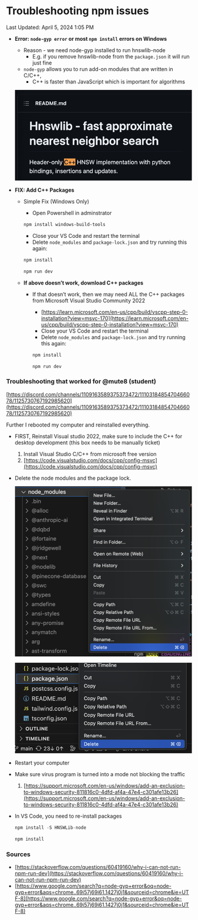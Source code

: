 # Troubleshooting npm issues

Last Updated: April 5, 2024 1:05 PM

- **Error: `node-gyp error` or most `npm install` errors on Windows**
    - Reason - we need node-gyp installed to run hnswlib-node
        - E.g. if you remove hnswlib-node from the `package.json` it will run just fine
    - `node-gyp` allows you to run add-on modules that are written in C/C++,
        - C++ is faster than JavaScript which is important for algorithms
    
    ![Untitled](Troubleshooting%20npm%20issues%200787a75d6e814bf0a77dbf4a6b83544f/Untitled.png)
    
- **FIX: Add C++ Packages**
    - Simple Fix (Windows Only)
        - Open Powershell in adminstrator
        
        ```markdown
        npm install windows-build-tools
        ```
        
        - Close your VS Code and restart the terminal
        - Delete `node_modules` and `package-lock.json` and try running this again:
        
        ```markdown
        npm install
        ```
        
        ```markdown
        npm run dev
        ```
        
    - **If above doesn’t work, download C++ packages**
        - If that doesn’t work, then we may need ALL the  C++ packages from Microsoft Visual Studio Community 2022
            - [https://learn.microsoft.com/en-us/cpp/build/vscpp-step-0-installation?view=msvc-170](https://learn.microsoft.com/en-us/cpp/build/vscpp-step-0-installation?view=msvc-170)
            - Close your VS Code and restart the terminal
            - Delete `node_modules` and `package-lock.json` and try running this again:
            
            ```markdown
            npm install
            ```
            
            ```markdown
            npm run dev
            ```
            

### Troubleshooting that worked for @mute8 (student)

[https://discord.com/channels/1109163589375373472/1110318485470466078/1125730767192985620](https://discord.com/channels/1109163589375373472/1110318485470466078/1125730767192985620)

Further I rebooted my computer and reinstalled everything.

- FIRST, Reinstall Visual studio 2022, make sure to include the C++ for desktop development (this box needs to be manually ticket)
    1. Install Visual Studio C/C++ from microsoft free version
    2. [https://code.visualstudio.com/docs/cpp/config-msvc](https://code.visualstudio.com/docs/cpp/config-msvc)
- Delete the node modules and the package lock.
    
    ![Untitled](Troubleshooting%20npm%20issues%200787a75d6e814bf0a77dbf4a6b83544f/Untitled%201.png)
    
    ![Untitled](Troubleshooting%20npm%20issues%200787a75d6e814bf0a77dbf4a6b83544f/Untitled%202.png)
    
- Restart your computer
- Make sure virus program is turned into a mode not blocking the traffic
    1. [https://support.microsoft.com/en-us/windows/add-an-exclusion-to-windows-security-811816c0-4dfd-af4a-47e4-c301afe13b26](https://support.microsoft.com/en-us/windows/add-an-exclusion-to-windows-security-811816c0-4dfd-af4a-47e4-c301afe13b26)
- In VS Code, you need to re-install packages
    
    ```jsx
    npm install -S HNSWLib-node
    ```
    
    ```jsx
    npm install
    ```
    

### Sources

- [https://stackoverflow.com/questions/60419160/why-i-can-not-run-npm-run-dev](https://stackoverflow.com/questions/60419160/why-i-can-not-run-npm-run-dev)
- [https://www.google.com/search?q=node-gyp+error&oq=node-gyp+error&aqs=chrome..69i57j69i61.1427j0j1&sourceid=chrome&ie=UTF-8](https://www.google.com/search?q=node-gyp+error&oq=node-gyp+error&aqs=chrome..69i57j69i61.1427j0j1&sourceid=chrome&ie=UTF-8)